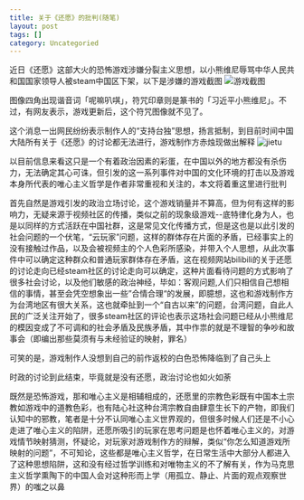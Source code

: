 ```yaml
---
title: 关于《还愿》的批判(随笔)
layout: post
tags: []
category: Uncategoried
---
```

 近日《还愿》这部大火的恐怖游戏涉嫌分裂主义思想，以小熊维尼辱骂中华人民共和国国家领导人被steam中国区下架，以下是涉嫌的游戏截图
![游戏截图](https://img5.cna.com.tw/www/WebPhotos/1024/20190223/20190223000032.jpg "")

 图像四角出现谐音词「呢嘛叭唭」，符咒印章则是篆书的「习近平小熊维尼」。不过，有网友表示，游戏更新后，这个符咒图像就不见了。

 这个消息一出网民纷纷表示制作人的“支持台独”思想，扬言抵制，到目前时间中国大陆所有关于《还愿》的讨论都无法进行，游戏制作方赤烛现做出解释
![jietu](https://img.appledaily.com.tw/images/ReNews/20170208/640_c5b7695470ae85b2b289a0c7b043d5be.jpg "")

 以目前信息来看这只是一个有着政治因素的彩蛋，在中国以外的地方都没有杀伤力，无法确定其心可诛，但引发的这一系列事件对中国的文化环境的打击以及游戏本身所代表的唯心主义哲学是作者非常重视和关注的，本文将着重这里进行批判

 首先自然是游戏引发的政治立场讨论，这个游戏销量并不算高，但为何有这样的影响力，无疑来源于视频社区的传播，类似之前的现象级游戏--底特律化身为人，也是以同样的方式活跃在中国社群，这是常见文化传播方式，但是这也是以此引发的社会问题的一个伏笔，“云玩家”问题，这样的群体存在片面的矛盾，已经事实上的没有接触过作品，以及会被视频主的个人色彩所感染，并带入个人思想，从此次事件中可以确定这种群众和普通玩家群体存在矛盾，这在视频网站bilibili的关于还愿的讨论走向已经steam社区的讨论走向可以确定，这种片面看待问题的方式影响了很多社会讨论，以及他们敏感的政治神经，毕如：客观问题,人们只相信自己想相信的事情，甚至会凭空想象出一些”合情合理“的发展，即臆想，这也和游戏制作方为台湾地区有很大关系，这也就牵扯到一个“自古以来”的问题，台湾问题，自此人民的广泛关注开始了，很多steam社区的评论也表示这场社会问题已经从小熊维尼的模因变成了不可调和的社会矛盾及民族矛盾，其中作祟的就是不理智的争吵和故事会（即编出那些莫须有与未经验证的映射，罪名）
 
 可笑的是，游戏制作人没想到自己的前作返校的白色恐怖降临到了自己头上
 
 时政的讨论到此结束，毕竟就是没有还愿，政治讨论也如火如荼
 
 既然是恐怖游戏，那和唯心主义是相辅相成的，还愿里的宗教色彩既有中国本土宗教如游戏中的道教色彩，也有陆心社这种台湾宗教自由肆意生长下的产物，即我们认知中的邪教，笔者是十分不认同唯心主义世界观的，但很多时候人们还是不小心走进了唯心主义的陷阱，还愿所吸引的玩家在思考问题是也怀着唯心主义的，对游戏情节映射猜测，怀疑论，对玩家对游戏制作方的辩解，类似“你怎么知道游戏所映射的问题”，不可知论，这些都是唯心主义哲学，在日常生活中大部分人都进入了这种思想陷阱，这和没有经过哲学训练和对唯物主义的不了解有关，作为马克思主义哲学熏陶下的中国人会对这种形而上学（用孤立、静止、片面的观点观察世界）的嗤之以鼻